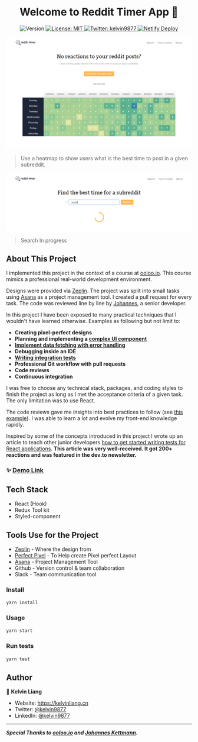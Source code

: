 <h1 align="center"> Welcome to Reddit Timer App 👋</h1>
<p align="center">
  <img alt="Version" src="https://img.shields.io/badge/version-1.0.0-blue.svg?cacheSeconds=2592000" />
  <a href="#" target="_blank">
    <img alt="License: MIT" src="https://img.shields.io/badge/License-MIT-yellow.svg" />
  </a>
  <a href="https://twitter.com/kelvin9877" target="_blank">
    <img alt="Twitter: kelvin9877" src="https://img.shields.io/twitter/follow/kelvin9877.svg?style=social" />
  </a>
    <a href="https://app.netlify.com/sites/reddittimer/deploys" target="_blank">
    <img alt="Netlify Deploy" src="https://api.netlify.com/api/v1/badges/b1f3be27-a0f3-4eb5-b03c-7aaec92981c3/deploy-status" />
  </a>
 
</p>

[![App Home Screen](./docs/reddit_timer_home.png "Home Screen")](https://reddittimer.netlify.app/)
> Use a heatmap to show users what is the best time to post in a given subreddit.

[![App Search Screen](./docs/reddit_timer_search_reactjs.png "Search Reatjs SubReddit")](https://reddittimer.netlify.app/search/reactjs)
> Search In progress

## About This Project

I implemented this project in the context of a course at [ooloo.io](https://ooloo.io/). This course mimics a professional real-world development environment.

Designs were provided via [Zeplin](https://zeplin.io/). The project was split into small tasks using [Asana](https://app.asana.com/) as a project management tool. I created a pull request for every task. The code was reviewed line by line by [Johannes](https://jkettmann.com/author/johannes/), a senior developer.

In this project I have been exposed to many practical techniques that I wouldn't have learned otherwise. Examples as following but not limit to: 

* **Creating pixel-perfect designs**
* **Planning and implementing a [complex UI component](https://github.com/ooloo-io/reddit-timer-kelvin8773/blob/master/src/main/components/search/heatMap.js#L92)**
* **[Implement data fetching with error handling](https://github.com/ooloo-io/reddit-timer-kelvin8773/blob/master/src/main/components/search/searchResult.js#L37)**
* **Debugging inside an IDE**
* **[Writing integration tests](https://dev.to/jkettmann/inside-a-dev-s-mind-refactoring-and-debugging-a-react-test-2jap)**
* **Professional Git workflow with pull requests**
* **Code reviews**
* **Continuous integration**

I was free to choose any technical stack, packages, and coding styles to finish the project as long as I met the acceptance criteria of a given task. The only limitation was to use React.

The code reviews gave me insights into best practices to follow (see [this example](https://github.com/ooloo-io/reddit-timer-kelvin8773/pull/11#pullrequestreview-412073827)). I was able to learn a lot and evolve my front-end knowledge rapidly.

Inspired by some of the concepts introduced in this project I wrote up an article to teach other junior developers [how to get started writing tests for React applications](https://dev.to/kelvin9877/how-to-write-tests-for-react-in-2020-4oai). **This article was very well-received. It got 200+ reactions and was featured in the dev.to newsletter.**


### ✨ [Demo Link](https://reddittimer.netlify.app/)

## Tech Stack
 * React (Hook)
 * Redux Tool kit
 * Styled-component

## Tools Use for the Project
* [Zeplin](https://zeplin.io/) - Where the design from
* [Perfect Pixel](https://chrome.google.com/webstore/detail/perfectpixel-by-welldonec/dkaagdgjmgdmbnecmcefdhjekcoceebi?hl=en) - To Help create Pixel perfect Layout
* [Asana](https://app.asana.com/) - Project Management Tool
* Github - Version control & team collaboration
* Slack - Team communication tool


### Install
```sh
yarn install
```

### Usage
```sh
yarn start
```

### Run tests
```sh
yarn test
```

## Author
👤 **Kelvin Liang**

* Website: https://kelvinliang.cn
* Twitter: [@kelvin9877](https://twitter.com/kelvin9877)
* LinkedIn: [@kelvin9877](https://linkedin.com/in/kelvin9877)


***
***Special Thanks to [ooloo.io](https://ooloo.io/) and [Johannes Kettmann](https://jkettmann.com).***